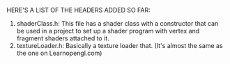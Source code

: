 HERE'S A LIST OF THE HEADERS ADDED SO FAR:

1. shaderClass.h: This file has a shader class with a constructor that can be used in a project to set up a shader program with vertex and fragment shaders attached to it.
2. textureLoader.h: Basically a texture loader that. (It's almost the same as the one on Learnopengl.com)
